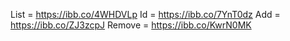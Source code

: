 List = https://ibb.co/4WHDVLp
Id = https://ibb.co/7YnT0dz
Add = https://ibb.co/ZJ3zcpJ
Remove = https://ibb.co/KwrN0MK
